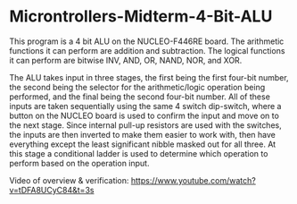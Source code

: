 # Microntrollers-Midterm-4-Bit-ALU

This program is a 4 bit ALU on the NUCLEO-F446RE board. The arithmetic functions it can perform are addition and subtraction.
The logical functions it can perform are bitwise INV, AND, OR, NAND, NOR, and XOR. 

The ALU takes input in three stages, the first being the first four-bit number, the second being the selector for the 
arithmetic/logic operation being performed, and the final being the second four-bit number. All of these inputs are taken 
sequentially using the same 4 switch dip-switch, where a button on the NUCLEO board is used to confirm the input and move 
on to the next stage. Since internal pull-up resistors are used with the switches, the inputs are then inverted to make 
them easier to work with, then have everything except the least significant nibble masked out for all three. At this stage 
a conditional ladder is used to determine which operation to perform based on the operation input.

Video of overview & verification: https://www.youtube.com/watch?v=tDFA8UCyC84&t=3s
